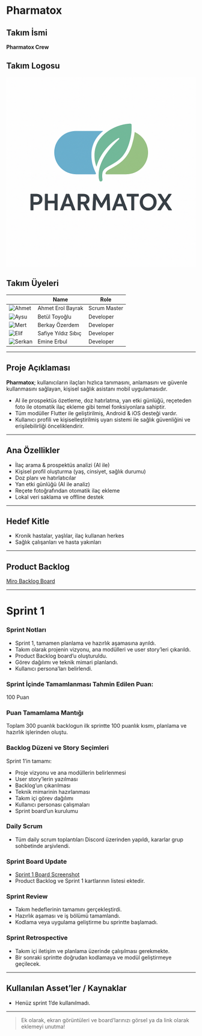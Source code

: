 # Pharmatox

## Takım İsmi

**Pharmatox Crew**

## Takım Logosu

![Pharmatox Logo](./logo.png)

## Takım Üyeleri

|    | Name                  | Role            |
|----|-----------------------|-----------------|
| ![Ahmet](AHMET_FOTO_LINK)  | Ahmet Erol Bayrak     | Scrum Master |
| ![Aysu](AYSU_FOTO_LINK)    | Betül Toyoğlu   | Developer  |
| ![Mert](MERT_FOTO_LINK)    | Berkay Özerdem  | Developer     |
| ![Elif](ELIF_FOTO_LINK)    | Safiye Yıldız Sıbıç  | Developer     |
| ![Serkan](SERKAN_FOTO_LINK)| Emine Erbul   | Developer     |

---

## Proje Açıklaması

**Pharmatox**; kullanıcıların ilaçları hızlıca tanımasını, anlamasını ve güvenle kullanmasını sağlayan, kişisel sağlık asistanı mobil uygulamasıdır.
- AI ile prospektüs özetleme, doz hatırlatma, yan etki günlüğü, reçeteden foto ile otomatik ilaç ekleme gibi temel fonksiyonlara sahiptir.
- Tüm modüller Flutter ile geliştirilmiş, Android & iOS desteği vardır.
- Kullanıcı profili ve kişiselleştirilmiş uyarı sistemi ile sağlık güvenliğini ve erişilebilirliği önceliklendirir.

---

## Ana Özellikler

- İlaç arama & prospektüs analizi (AI ile)
- Kişisel profil oluşturma (yaş, cinsiyet, sağlık durumu)
- Doz planı ve hatırlatıcılar
- Yan etki günlüğü (AI ile analiz)
- Reçete fotoğrafından otomatik ilaç ekleme
- Lokal veri saklama ve offline destek

---

## Hedef Kitle

- Kronik hastalar, yaşlılar, ilaç kullanan herkes
- Sağlık çalışanları ve hasta yakınları

---

## Product Backlog

[Miro Backlog Board](MİRO_LİNKİNİ_BURAYA_YAPISTIR)

---

# Sprint 1

### Sprint Notları
- Sprint 1, tamamen planlama ve hazırlık aşamasına ayrıldı.  
- Takım olarak projenin vizyonu, ana modülleri ve user story’leri çıkarıldı.
- Product Backlog board’u oluşturuldu.
- Görev dağılımı ve teknik mimari planlandı.
- Kullanıcı persona’ları belirlendi.

### Sprint İçinde Tamamlanması Tahmin Edilen Puan:  
100 Puan

### Puan Tamamlama Mantığı  
Toplam 300 puanlık backlogun ilk sprintte 100 puanlık kısmı, planlama ve hazırlık işlerinden oluştu.

### Backlog Düzeni ve Story Seçimleri  
Sprint 1’in tamamı:  
- Proje vizyonu ve ana modüllerin belirlenmesi  
- User story’lerin yazılması  
- Backlog’un çıkarılması  
- Teknik mimarinin hazırlanması  
- Takım içi görev dağılımı  
- Kullanıcı personası çalışmaları  
- Sprint board’un kurulumu

### Daily Scrum
- Tüm daily scrum toplantıları Discord üzerinden yapıldı, kararlar grup sohbetinde arşivlendi.

### Sprint Board Update
- [Sprint 1 Board Screenshot](BOARD_GÖRÜNTÜ_LİNKİNİ_BURAYA_YAPISTIR)
- Product Backlog ve Sprint 1 kartlarının listesi ektedir.

### Sprint Review
- Takım hedeflerinin tamamını gerçekleştirdi.
- Hazırlık aşaması ve iş bölümü tamamlandı.
- Kodlama veya uygulama geliştirme bu sprintte başlamadı.

### Sprint Retrospective
- Takım içi iletişim ve planlama üzerinde çalışılması gerekmekte.
- Bir sonraki sprintte doğrudan kodlamaya ve modül geliştirmeye geçilecek.


---

## Kullanılan Asset’ler / Kaynaklar
- Henüz sprint 1’de kullanılmadı.

---

> Ek olarak, ekran görüntüleri ve board’larınızı görsel ya da link olarak eklemeyi unutma!

